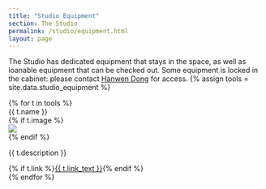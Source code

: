 ```yaml
---
title: "Studio Equipment"
section: The Studio
permalink: /studio/equipment.html
layout: page
---
```


The Studio has dedicated equipment that stays in the space, as well as loanable equipment that can be checked out. Some equipment is locked in the cabinet: please contact <a href = "mailto: hanwendong@uidaho.edu">Hanwen Dong</a> for access. 
{% assign tools = site.data.studio_equipment %}
<div class="row">
{% for t in tools %}
<div class="col-md-6 mb-2">
    <div class="card">
        <div class="card-header">
            {{ t.name }}
        </div>
        <div class="card-body">
            {% if t.image %}<div class="text-center"><img class="img-fluid mb-3" src="{{ t.image | prepend: '/studio/' | prepend: site.lib-media }}"></div>{% endif %}
            <p class="card-text">{{ t.description }}</p>
            {% if t.link %}<a href="{{ t.link }}" class="btn btn-primary">{{ t.link_text }}</a>{% endif %}
        </div>
    </div>
</div>
{% endfor %}
</div>